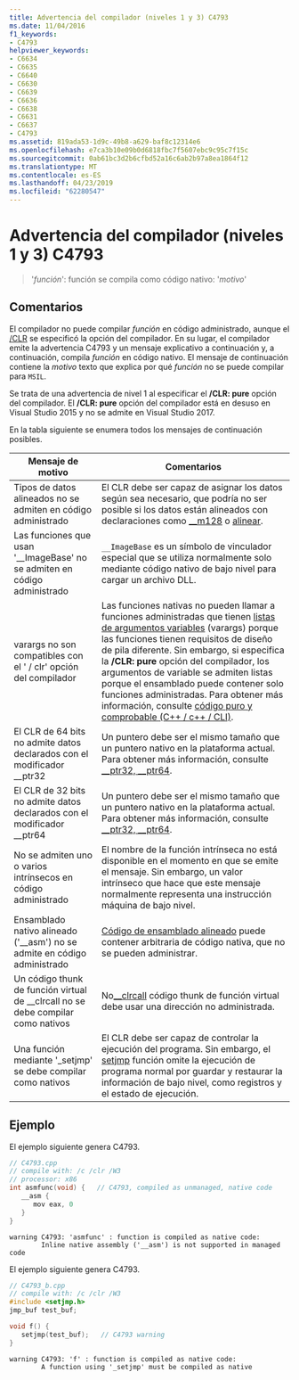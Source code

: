 ```yaml
---
title: Advertencia del compilador (niveles 1 y 3) C4793
ms.date: 11/04/2016
f1_keywords:
- C4793
helpviewer_keywords:
- C6634
- C6635
- C6640
- C6630
- C6639
- C6636
- C6638
- C6631
- C6637
- C4793
ms.assetid: 819ada53-1d9c-49b8-a629-baf8c12314e6
ms.openlocfilehash: e7ca3b10e09b0d6818fbc7f5607ebc9c95c7f15c
ms.sourcegitcommit: 0ab61bc3d2b6cfbd52a16c6ab2b97a8ea1864f12
ms.translationtype: MT
ms.contentlocale: es-ES
ms.lasthandoff: 04/23/2019
ms.locfileid: "62280547"
---
```

# <a name="compiler-warning-level-1-and-3-c4793"></a>Advertencia del compilador (niveles 1 y 3) C4793

> '*función*': función se compila como código nativo: '*motivo*'

## <a name="remarks"></a>Comentarios

El compilador no puede compilar *función* en código administrado, aunque el [/CLR](../../build/reference/clr-common-language-runtime-compilation.md) se especificó la opción del compilador. En su lugar, el compilador emite la advertencia C4793 y un mensaje explicativo a continuación y, a continuación, compila *función* en código nativo. El mensaje de continuación contiene la *motivo* texto que explica por qué *función* no se puede compilar para `MSIL`.

Se trata de una advertencia de nivel 1 al especificar el **/CLR: pure** opción del compilador.  El **/CLR: pure** opción del compilador está en desuso en Visual Studio 2015 y no se admite en Visual Studio 2017.

En la tabla siguiente se enumera todos los mensajes de continuación posibles.

|Mensaje de motivo|Comentarios|
|--------------------|-------------|
|Tipos de datos alineados no se admiten en código administrado|El CLR debe ser capaz de asignar los datos según sea necesario, que podría no ser posible si los datos están alineados con declaraciones como [__m128](../../cpp/m128.md) o [alinear](../../cpp/align-cpp.md).|
|Las funciones que usan '__ImageBase' no se admiten en código administrado|`__ImageBase` es un símbolo de vinculador especial que se utiliza normalmente solo mediante código nativo de bajo nivel para cargar un archivo DLL.|
|varargs no son compatibles con el ' / clr' opción del compilador|Las funciones nativas no pueden llamar a funciones administradas que tienen [listas de argumentos variables](../../cpp/functions-with-variable-argument-lists-cpp.md) (varargs) porque las funciones tienen requisitos de diseño de pila diferente. Sin embargo, si especifica la **/CLR: pure** opción del compilador, los argumentos de variable se admiten listas porque el ensamblado puede contener solo funciones administradas. Para obtener más información, consulte [código puro y comprobable (C++ / c++ / CLI)](../../dotnet/pure-and-verifiable-code-cpp-cli.md).|
|El CLR de 64 bits no admite datos declarados con el modificador __ptr32|Un puntero debe ser el mismo tamaño que un puntero nativo en la plataforma actual. Para obtener más información, consulte [__ptr32, \__ptr64](../../cpp/ptr32-ptr64.md).|
|El CLR de 32 bits no admite datos declarados con el modificador __ptr64|Un puntero debe ser el mismo tamaño que un puntero nativo en la plataforma actual. Para obtener más información, consulte [__ptr32, \__ptr64](../../cpp/ptr32-ptr64.md).|
|No se admiten uno o varios intrínsecos en código administrado|El nombre de la función intrínseca no está disponible en el momento en que se emite el mensaje. Sin embargo, un valor intrínseco que hace que este mensaje normalmente representa una instrucción máquina de bajo nivel.|
|Ensamblado nativo alineado ('__asm') no se admite en código administrado|[Código de ensamblado alineado](../../assembler/inline/asm.md) puede contener arbitraria de código nativa, que no se pueden administrar.|
|Un código thunk de función virtual de __clrcall no se debe compilar como nativos|No[__clrcall](../../cpp/clrcall.md) código thunk de función virtual debe usar una dirección no administrada.|
|Una función mediante '_setjmp' se debe compilar como nativos|El CLR debe ser capaz de controlar la ejecución del programa. Sin embargo, el [setjmp](../../cpp/using-setjmp-longjmp.md) función omite la ejecución de programa normal por guardar y restaurar la información de bajo nivel, como registros y el estado de ejecución.|

## <a name="example"></a>Ejemplo

El ejemplo siguiente genera C4793.

```cpp
// C4793.cpp
// compile with: /c /clr /W3
// processor: x86
int asmfunc(void) {   // C4793, compiled as unmanaged, native code
   __asm {
      mov eax, 0
   }
}
```

```Output
warning C4793: 'asmfunc' : function is compiled as native code:
        Inline native assembly ('__asm') is not supported in managed code
```

El ejemplo siguiente genera C4793.

```cpp
// C4793_b.cpp
// compile with: /c /clr /W3
#include <setjmp.h>
jmp_buf test_buf;

void f() {
   setjmp(test_buf);   // C4793 warning
}
```

```Output
warning C4793: 'f' : function is compiled as native code:
        A function using '_setjmp' must be compiled as native
```